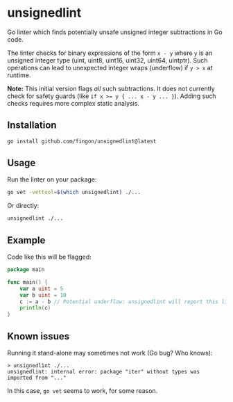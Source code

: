 # unsignedlint

Go linter which finds potentially unsafe unsigned integer subtractions in Go code.

The linter checks for binary expressions of the form `x - y` where `y`
is an unsigned integer type (uint, uint8, uint16, uint32, uint64, uintptr).
Such operations can lead to unexpected integer wraps (underflow) if `y > x` at runtime.

**Note:** This initial version flags *all* such subtractions. It does not currently
check for safety guards (like `if x >= y { ... x - y ... }`). Adding such checks
requires more complex static analysis.

## Installation

```bash
go install github.com/fingon/unsignedlint@latest
```

## Usage

Run the linter on your package:

```bash
go vet -vettool=$(which unsignedlint) ./...
```

Or directly:

```bash
unsignedlint ./...
```

## Example

Code like this will be flagged:

```go
package main

func main() {
	var a uint = 5
	var b uint = 10
	c := a - b // Potential underflow: unsignedlint will report this line
	println(c)
}
```

## Known issues

Running it stand-alone may sometimes not work (Go bug? Who knows):

```
> unsignedlint ./...
unsignedlint: internal error: package "iter" without types was imported from "..."
```

In this case, `go vet` seems to work, for some reason.
